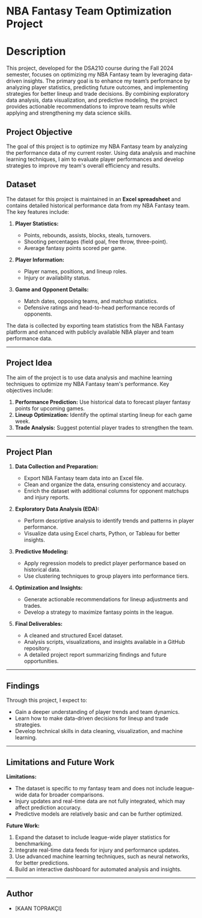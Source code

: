 # NBA Fantasy Team Optimization Project

# Description
This project, developed for the DSA210 course during the Fall 2024 semester, focuses on optimizing my NBA Fantasy team by leveraging data-driven insights. The primary goal is to enhance my team’s performance by analyzing player statistics, predicting future outcomes, and implementing strategies for better lineup and trade decisions. By combining exploratory data analysis, data visualization, and predictive modeling, the project provides actionable recommendations to improve team results while applying and strengthening my data science skills.

## Project Objective
The goal of this project is to optimize my NBA Fantasy team by analyzing the performance data of my current roster. Using data analysis and machine learning techniques, I aim to evaluate player performances and develop strategies to improve my team's overall efficiency and results.

## Dataset

The dataset for this project is maintained in an **Excel spreadsheet** and contains detailed historical performance data from my NBA Fantasy team. The key features include:

1. **Player Statistics:**
   - Points, rebounds, assists, blocks, steals, turnovers.
   - Shooting percentages (field goal, free throw, three-point).
   - Average fantasy points scored per game.

2. **Player Information:**
   - Player names, positions, and lineup roles.
   - Injury or availability status.

3. **Game and Opponent Details:**
   - Match dates, opposing teams, and matchup statistics.
   - Defensive ratings and head-to-head performance records of opponents.

The data is collected by exporting team statistics from the NBA Fantasy platform and enhanced with publicly available NBA player and team performance data.

---

## Project Idea

The aim of the project is to use data analysis and machine learning techniques to optimize my NBA Fantasy team's performance. Key objectives include:

1. **Performance Prediction:** Use historical data to forecast player fantasy points for upcoming games.
2. **Lineup Optimization:** Identify the optimal starting lineup for each game week.
3. **Trade Analysis:** Suggest potential player trades to strengthen the team.

---

## Project Plan

1. **Data Collection and Preparation:**
   - Export NBA Fantasy team data into an Excel file.
   - Clean and organize the data, ensuring consistency and accuracy.
   - Enrich the dataset with additional columns for opponent matchups and injury reports.

2. **Exploratory Data Analysis (EDA):**
   - Perform descriptive analysis to identify trends and patterns in player performance.
   - Visualize data using Excel charts, Python, or Tableau for better insights.

3. **Predictive Modeling:**
   - Apply regression models to predict player performance based on historical data.
   - Use clustering techniques to group players into performance tiers.

4. **Optimization and Insights:**
   - Generate actionable recommendations for lineup adjustments and trades.
   - Develop a strategy to maximize fantasy points in the league.

5. **Final Deliverables:**
   - A cleaned and structured Excel dataset.
   - Analysis scripts, visualizations, and insights available in a GitHub repository.
   - A detailed project report summarizing findings and future opportunities.

---

## Findings

Through this project, I expect to:
- Gain a deeper understanding of player trends and team dynamics.
- Learn how to make data-driven decisions for lineup and trade strategies.
- Develop technical skills in data cleaning, visualization, and machine learning.

---

## Limitations and Future Work

**Limitations:**
- The dataset is specific to my fantasy team and does not include league-wide data for broader comparisons.
- Injury updates and real-time data are not fully integrated, which may affect prediction accuracy.
- Predictive models are relatively basic and can be further optimized.

**Future Work:**
1. Expand the dataset to include league-wide player statistics for benchmarking.
2. Integrate real-time data feeds for injury and performance updates.
3. Use advanced machine learning techniques, such as neural networks, for better predictions.
4. Build an interactive dashboard for automated analysis and insights.

---

## Author
- [KAAN TOPRAKÇI]
